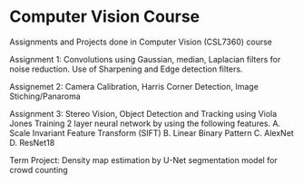 # Computer Vision Course
Assignments and Projects done in Computer Vision (CSL7360) course

Assignment 1: Convolutions using Gaussian, median, Laplacian filters for noise reduction. Use of Sharpening and Edge detection filters. 
    
Assignemet 2: Camera Calibration, Harris Corner Detection, Image Stiching/Panaroma

Assignment 3: Stereo Vision,   Object Detection and Tracking using Viola Jones
              Training 2 layer neural network by using the following features.
              A. Scale Invariant Feature Transform (SIFT)
              B. Linear Binary Pattern 
              C. AlexNet
              D. ResNet18

Term Project: Density map estimation by U-Net segmentation model for crowd counting
